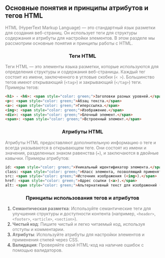 ## Основные понятия и принципы атрибутов и тегов HTML

<span style="color: gray;">HTML (HyperText Markup Language) — это стандартный язык разметки для создания веб-страниц. Он использует теги для структуры содержания и атрибуты для настройки элементов. В этом разделе мы рассмотрим основные понятия и принципы работы с HTML.</span>

### <div align="center">Теги HTML</div>

<span style="color: gray;">Теги HTML — это элементы языка разметки, которые используются для определения структуры и содержания веб-страницы. Каждый тег состоит из имени, заключенного в угловые скобки (`< >`). Большинство тегов имеют открывающий (`<tag>`) и закрывающий (`</tag>`) теги. Примеры тегов:</span>

```html
<h1> - <h6>: <span style="color: green;">Заголовки разных уровней.</span>
<p>: <span style="color: green;">Абзац текста.</span>
<a>: <span style="color: green;">Гиперссылка.</span>
<img>: <span style="color: green;">Изображение.</span>
<div>: <span style="color: green;">Блочный элемент.</span>
<span>: <span style="color: green;">Встроенный элемент.</span>
```

### <div align="center">Атрибуты HTML</div>

<span style="color: gray;">Атрибуты HTML предоставляют дополнительную информацию о теге и всегда указываются в открывающем теге. Они состоят из имени и значения, разделенных знаком равенства (`=`), и заключаются в двойные кавычки. Примеры атрибутов:</span>

```html
id: <span style="color: green;">Уникальный идентификатор элемента.</span>
class: <span style="color: green;">Класс элемента, позволяющий применять стили.</span>
src: <span style="color: green;">Источник изображения (<img>).</span>
href: <span style="color: green;">Адрес ссылки (<a>).</span>
alt: <span style="color: green;">Альтернативный текст для изображений (<img>).</span>
```

### <div align="center">Принципы использования тегов и атрибутов</div>

1. <span style="color: gray;">**Семантическая разметка**: Используйте семантические теги для улучшения структуры и доступности контента (например, `<header>`, `<footer>`, `<article>`, `<section>`).</span>
2. <span style="color: gray;">**Чистый код**: Пишите чистый и легко читаемый код, используя отступы и комментарии.</span>
3. <span style="color: gray;">**Атрибуты**: Используйте атрибуты для настройки элементов и применения стилей через CSS.</span>
4. <span style="color: gray;">**Валидация**: Проверяйте свой HTML-код на наличие ошибок с помощью валидаторов.</span>
